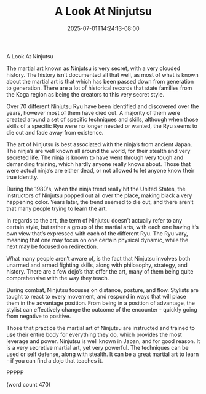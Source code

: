 ﻿---
title: "A Look At Ninjutsu"
date: 2025-07-01T14:24:13-08:00
description: "Martial Arts Tips for Web Success"
featured_image: "/images/Martial Arts.jpg"
tags: ["Martial Arts"]
---

A Look At Ninjutsu

The martial art known as Ninjutsu is very secret, with a very clouded history.  The history isn’t documented all that well, as most of what is known about the martial art is that which has been passed down from generation to generation.  There are a lot of historical records that state families from the Koga region as being the creators to this very secret style.

Over 70 different Ninjutsu Ryu have been identified and discovered over the years, however most of them have died out.  A majority of them were created around a set of specific techniques and skills, although when those skills of a specific Ryu were no longer needed or wanted, the Ryu seems to die out and fade away from existence.

The art of Ninjutsu is best associated with the ninja’s from ancient Japan.  The ninja’s are well known all around the world, for their stealth and very secreted life.  The ninja is known to have went through very tough and demanding training, which hardly anyone really knows about.  Those that were actual ninja’s are either dead, or not allowed to let anyone know their true identity.

During the 1980's, when the ninja trend really hit the United States, the instructors of Ninjutsu popped out all over the place, making black a very happening color.  Years later, the trend seemed to die out, and there aren’t that many people trying to learn the art.  

In regards to the art, the term of Ninjutsu doesn’t actually refer to any certain style, but rather a group of the martial arts, with each one having it’s own view that’s expressed with each of the different Ryu.  The Ryu vary, meaning that one may focus on one certain physical dynamic, while the next may be focused on redirection.

What many people aren’t aware of, is the fact that Ninjutsu involves both unarmed and armed fighting skills, along with philosophy, strategy, and history.  There are a few dojo’s that offer the art, many of them being quite comprehensive with the way they teach.

During combat, Ninjutsu focuses on distance, posture, and flow.  Stylists are taught to react to every movement, and respond in ways that will place them in the advantage position.  From being in a position of advantage, the stylist can effectively change the outcome of the encounter - quickly going from negative to positive.

Those that practice the martial art of Ninjutsu are instructed and trained to use their entire body for everything they do, which provides the most leverage and power.  Ninjutsu is well known in Japan, and for good reason.  It is a very secretive martial art, yet very powerful.  The techniques can be used or self defense, along with stealth.  It can be a great martial art to learn - if you can find a dojo that teaches it.

PPPPP

(word count 470)
